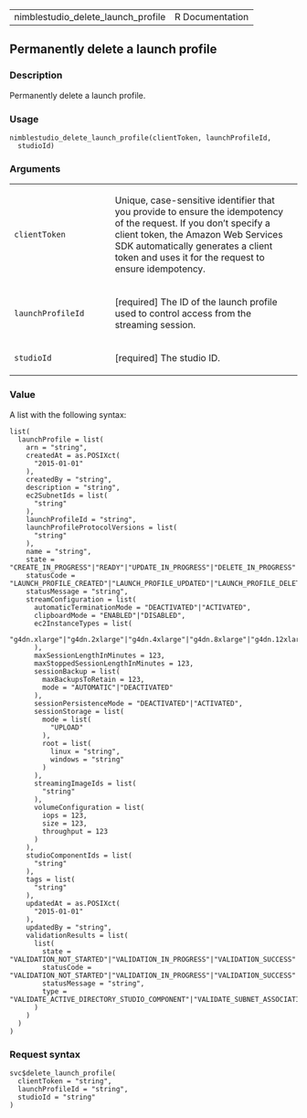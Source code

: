 <table style="width: 100%;">
<tbody>
<tr class="odd">
<td>nimblestudio_delete_launch_profile</td>
<td style="text-align: right;">R Documentation</td>
</tr>
</tbody>
</table>

## Permanently delete a launch profile

### Description

Permanently delete a launch profile.

### Usage

    nimblestudio_delete_launch_profile(clientToken, launchProfileId,
      studioId)

### Arguments

<table>
<colgroup>
<col style="width: 35%" />
<col style="width: 65%" />
</colgroup>
<tbody>
<tr class="odd">
<td><code
id="nimblestudio_delete_launch_profile_:_clientToken">clientToken</code></td>
<td><p>Unique, case-sensitive identifier that you provide to ensure the
idempotency of the request. If you don’t specify a client token, the
Amazon Web Services SDK automatically generates a client token and uses
it for the request to ensure idempotency.</p></td>
</tr>
<tr class="even">
<td><code
id="nimblestudio_delete_launch_profile_:_launchProfileId">launchProfileId</code></td>
<td><p>[required] The ID of the launch profile used to control access
from the streaming session.</p></td>
</tr>
<tr class="odd">
<td><code
id="nimblestudio_delete_launch_profile_:_studioId">studioId</code></td>
<td><p>[required] The studio ID.</p></td>
</tr>
</tbody>
</table>

### Value

A list with the following syntax:

    list(
      launchProfile = list(
        arn = "string",
        createdAt = as.POSIXct(
          "2015-01-01"
        ),
        createdBy = "string",
        description = "string",
        ec2SubnetIds = list(
          "string"
        ),
        launchProfileId = "string",
        launchProfileProtocolVersions = list(
          "string"
        ),
        name = "string",
        state = "CREATE_IN_PROGRESS"|"READY"|"UPDATE_IN_PROGRESS"|"DELETE_IN_PROGRESS"|"DELETED"|"DELETE_FAILED"|"CREATE_FAILED"|"UPDATE_FAILED",
        statusCode = "LAUNCH_PROFILE_CREATED"|"LAUNCH_PROFILE_UPDATED"|"LAUNCH_PROFILE_DELETED"|"LAUNCH_PROFILE_CREATE_IN_PROGRESS"|"LAUNCH_PROFILE_UPDATE_IN_PROGRESS"|"LAUNCH_PROFILE_DELETE_IN_PROGRESS"|"INTERNAL_ERROR"|"STREAMING_IMAGE_NOT_FOUND"|"STREAMING_IMAGE_NOT_READY"|"LAUNCH_PROFILE_WITH_STREAM_SESSIONS_NOT_DELETED"|"ENCRYPTION_KEY_ACCESS_DENIED"|"ENCRYPTION_KEY_NOT_FOUND"|"INVALID_SUBNETS_PROVIDED"|"INVALID_INSTANCE_TYPES_PROVIDED"|"INVALID_SUBNETS_COMBINATION",
        statusMessage = "string",
        streamConfiguration = list(
          automaticTerminationMode = "DEACTIVATED"|"ACTIVATED",
          clipboardMode = "ENABLED"|"DISABLED",
          ec2InstanceTypes = list(
            "g4dn.xlarge"|"g4dn.2xlarge"|"g4dn.4xlarge"|"g4dn.8xlarge"|"g4dn.12xlarge"|"g4dn.16xlarge"|"g3.4xlarge"|"g3s.xlarge"|"g5.xlarge"|"g5.2xlarge"|"g5.4xlarge"|"g5.8xlarge"|"g5.16xlarge"
          ),
          maxSessionLengthInMinutes = 123,
          maxStoppedSessionLengthInMinutes = 123,
          sessionBackup = list(
            maxBackupsToRetain = 123,
            mode = "AUTOMATIC"|"DEACTIVATED"
          ),
          sessionPersistenceMode = "DEACTIVATED"|"ACTIVATED",
          sessionStorage = list(
            mode = list(
              "UPLOAD"
            ),
            root = list(
              linux = "string",
              windows = "string"
            )
          ),
          streamingImageIds = list(
            "string"
          ),
          volumeConfiguration = list(
            iops = 123,
            size = 123,
            throughput = 123
          )
        ),
        studioComponentIds = list(
          "string"
        ),
        tags = list(
          "string"
        ),
        updatedAt = as.POSIXct(
          "2015-01-01"
        ),
        updatedBy = "string",
        validationResults = list(
          list(
            state = "VALIDATION_NOT_STARTED"|"VALIDATION_IN_PROGRESS"|"VALIDATION_SUCCESS"|"VALIDATION_FAILED"|"VALIDATION_FAILED_INTERNAL_SERVER_ERROR",
            statusCode = "VALIDATION_NOT_STARTED"|"VALIDATION_IN_PROGRESS"|"VALIDATION_SUCCESS"|"VALIDATION_FAILED_INVALID_SUBNET_ROUTE_TABLE_ASSOCIATION"|"VALIDATION_FAILED_SUBNET_NOT_FOUND"|"VALIDATION_FAILED_INVALID_SECURITY_GROUP_ASSOCIATION"|"VALIDATION_FAILED_INVALID_ACTIVE_DIRECTORY"|"VALIDATION_FAILED_UNAUTHORIZED"|"VALIDATION_FAILED_INTERNAL_SERVER_ERROR",
            statusMessage = "string",
            type = "VALIDATE_ACTIVE_DIRECTORY_STUDIO_COMPONENT"|"VALIDATE_SUBNET_ASSOCIATION"|"VALIDATE_NETWORK_ACL_ASSOCIATION"|"VALIDATE_SECURITY_GROUP_ASSOCIATION"
          )
        )
      )
    )

### Request syntax

    svc$delete_launch_profile(
      clientToken = "string",
      launchProfileId = "string",
      studioId = "string"
    )
